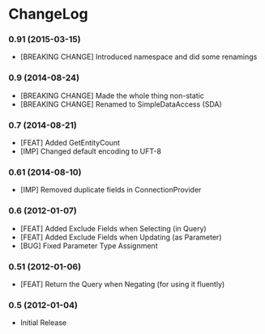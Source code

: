 # ChangeLog

### 0.91 (2015-03-15)
- [BREAKING CHANGE] Introduced namespace and did some renamings

### 0.9 (2014-08-24)
- [BREAKING CHANGE] Made the whole thing non-static
- [BREAKING CHANGE] Renamed to SimpleDataAccess (SDA)

### 0.7 (2014-08-21)
- [FEAT] Added GetEntityCount
- [IMP] Changed default encoding to UFT-8

### 0.61 (2014-08-10)
- [IMP] Removed duplicate fields in ConnectionProvider

### 0.6 (2012-01-07)
- [FEAT] Added Exclude Fields when Selecting (in Query)
- [FEAT] Added Exclude Fields when Updating (as Parameter)
- [BUG] Fixed Parameter Type Assignment

### 0.51 (2012-01-06)
- [FEAT] Return the Query when Negating (for using it fluently)

### 0.5 (2012-01-04)
- Initial Release
 
